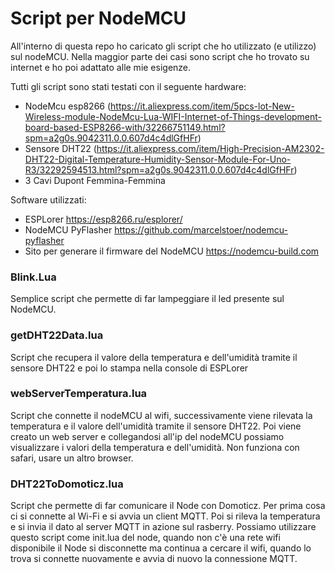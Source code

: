 # Script per NodeMCU

All'interno di questa repo ho caricato gli script che ho utilizzato (e utilizzo) sul nodeMCU. Nella maggior parte dei casi sono script che ho trovato su internet e ho poi adattato alle mie esigenze.

Tutti gli script sono stati testati con il seguente hardware:

- NodeMcu esp8266 (https://it.aliexpress.com/item/5pcs-lot-New-Wireless-module-NodeMcu-Lua-WIFI-Internet-of-Things-development-board-based-ESP8266-with/32266751149.html?spm=a2g0s.9042311.0.0.607d4c4dlGfHFr)
- Sensore DHT22 (https://it.aliexpress.com/item/High-Precision-AM2302-DHT22-Digital-Temperature-Humidity-Sensor-Module-For-Uno-R3/32292594513.html?spm=a2g0s.9042311.0.0.607d4c4dlGfHFr)
- 3 Cavi Dupont Femmina-Femmina

Software utilizzati:

- ESPLorer https://esp8266.ru/esplorer/
- NodeMCU PyFlasher https://github.com/marcelstoer/nodemcu-pyflasher
- Sito per generare il firmware del NodeMCU https://nodemcu-build.com

### Blink.Lua

Semplice script che permette di far lampeggiare il led presente sul NodeMCU.

### getDHT22Data.lua

Script che recupera il valore della temperatura e dell'umidità tramite il sensore DHT22 e poi lo stampa nella console di ESPLorer

### webServerTemperatura.lua

Script che connette il nodeMCU al wifi, successivamente viene rilevata la temperatura e il valore dell'umidità tramite il sensore DHT22. Poi viene creato un web server e collegandosi all'ip del nodeMCU possiamo visualizzare i valori della temperatura e dell'umidità.
Non funziona con safari, usare un altro browser.

### DHT22ToDomoticz.lua

Script che permette di far comunicare il Node con Domoticz.
Per prima cosa ci si connette al Wi-Fi e si avvia un client MQTT. 
Poi si rileva la temperatura e si invia il dato al server MQTT in azione sul rasberry.
Possiamo utilizzare questo script come init.lua del node, quando non c'è una rete wifi disponibile il Node si disconnette ma continua a cercare il wifi, quando lo trova si connette nuovamente e avvia di nuovo la connessione MQTT.
